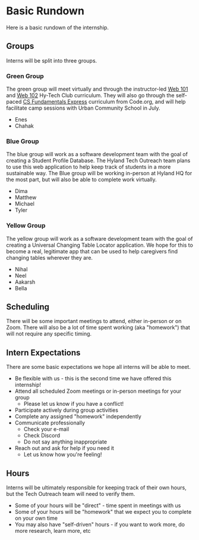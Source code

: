 # Basic Rundown
Here is a basic rundown of the internship.

## Groups
Interns will be split into three groups.

### Green Group
The green group will meet virtually and through the instructor-led [Web 101](https://hylandtechclub.com/web-101) and [Web 102](https://hylandtechclub.com/web-102) Hy-Tech Club curriculum. They will also go through the self-paced [CS Fundamentals Express](https://studio.code.org/s/express-2021) curriculum from Code.org, and will help facilitate camp sessions with Urban Community School in July.

- Enes
- Chahak

### Blue Group
The blue group will work as a software development team with the goal of creating a Student Profile Database. The Hyland Tech Outreach team plans to use this web application to help keep track of students in a more sustainable way. The Blue group will be working in-person at Hyland HQ for the most part, but will also be able to complete work virtually.

- Dima
- Matthew
- Michael
- Tyler

### Yellow Group
The yellow group will work as a software development team with the goal of creating a Universal Changing Table Locator application. We hope for this to become a real, legitimate app that can be used to help caregivers find changing tables wherever they are.

- Nihal
- Neel
- Aakarsh
- Bella

## Scheduling
There will be some important meetings to attend, either in-person or on Zoom. There will also be a lot of time spent working (aka "homework") that will not require any specific timing.

## Intern Expectations
There are some basic expectations we hope all interns will be able to meet.

- Be flexible with us - this is the second time we have offered this internship!
- Attend all scheduled Zoom meetings or in-person meetings for your group
  - Please let us know if you have a conflict!
- Participate actively during group activities
- Complete any assigned "homework" independently
- Communicate professionally
  - Check your e-mail
  - Check Discord
  - Do not say anything inappropriate
- Reach out and ask for help if you need it
  - Let us know how you're feeling!

## Hours
Interns will be ultimately responsible for keeping track of their own hours, but the Tech Outreach team will need to verify them.

- Some of your hours will be "direct" - time spent in meetings with us
- Some of your hours will be "homework" that we expect you to complete on your own time
- You may also have "self-driven" hours - if you want to work more, do more research, learn more, etc
